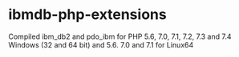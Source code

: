 # ibmdb-php-extensions
Compiled ibm_db2 and pdo_ibm for PHP 5.6, 7.0, 7.1, 7.2, 7.3 and 7.4 Windows (32 and 64 bit) and 5.6. 7.0 and 7.1 for Linux64
